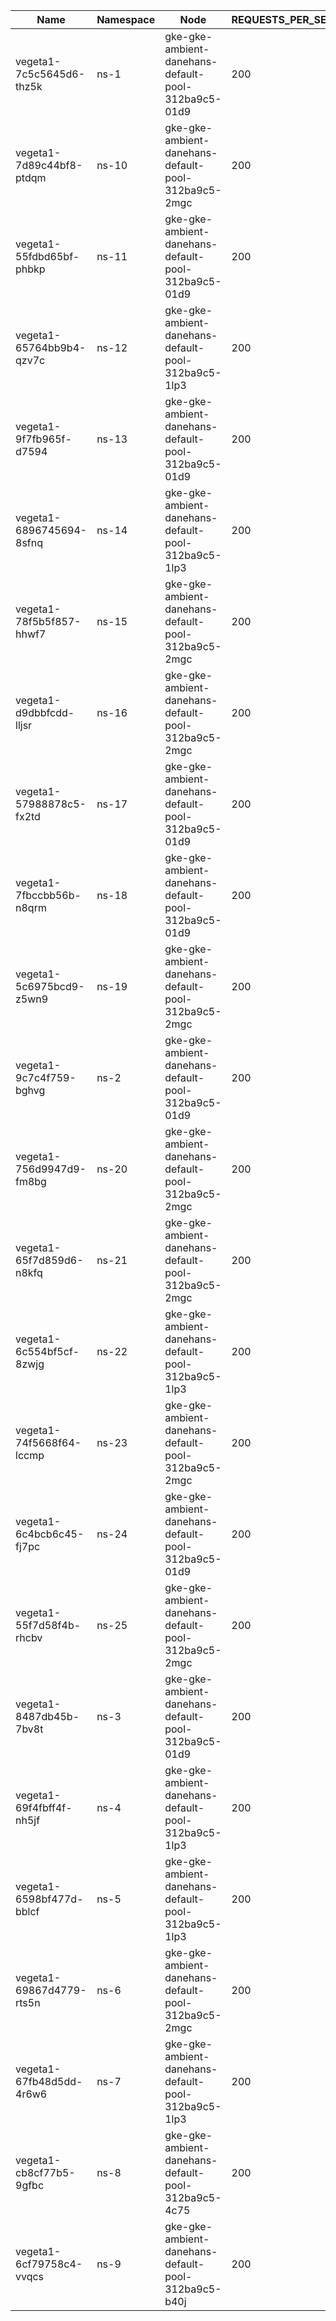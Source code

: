 | Name | Namespace | Node | REQUESTS_PER_SECOND | DURATION | CONNECTIONS | MAX_CONNECTIONS |
|------|-----------|------|---------------------|----------|-------------|-----------------|
| vegeta1-7c5c5645d6-thz5k | ns-1 | gke-gke-ambient-danehans-default-pool-312ba9c5-01d9 | 200 | 10m | 100 | 100 |
| vegeta1-7d89c44bf8-ptdqm | ns-10 | gke-gke-ambient-danehans-default-pool-312ba9c5-2mgc | 200 | 10m | 100 | 100 |
| vegeta1-55fdbd65bf-phbkp | ns-11 | gke-gke-ambient-danehans-default-pool-312ba9c5-01d9 | 200 | 10m | 100 | 100 |
| vegeta1-65764bb9b4-qzv7c | ns-12 | gke-gke-ambient-danehans-default-pool-312ba9c5-1lp3 | 200 | 10m | 100 | 100 |
| vegeta1-9f7fb965f-d7594 | ns-13 | gke-gke-ambient-danehans-default-pool-312ba9c5-01d9 | 200 | 10m | 100 | 100 |
| vegeta1-6896745694-8sfnq | ns-14 | gke-gke-ambient-danehans-default-pool-312ba9c5-1lp3 | 200 | 10m | 100 | 100 |
| vegeta1-78f5b5f857-hhwf7 | ns-15 | gke-gke-ambient-danehans-default-pool-312ba9c5-2mgc | 200 | 10m | 100 | 100 |
| vegeta1-d9dbbfcdd-lljsr | ns-16 | gke-gke-ambient-danehans-default-pool-312ba9c5-2mgc | 200 | 10m | 100 | 100 |
| vegeta1-57988878c5-fx2td | ns-17 | gke-gke-ambient-danehans-default-pool-312ba9c5-01d9 | 200 | 10m | 100 | 100 |
| vegeta1-7fbccbb56b-n8qrm | ns-18 | gke-gke-ambient-danehans-default-pool-312ba9c5-01d9 | 200 | 10m | 100 | 100 |
| vegeta1-5c6975bcd9-z5wn9 | ns-19 | gke-gke-ambient-danehans-default-pool-312ba9c5-2mgc | 200 | 10m | 100 | 100 |
| vegeta1-9c7c4f759-bghvg | ns-2 | gke-gke-ambient-danehans-default-pool-312ba9c5-01d9 | 200 | 10m | 100 | 100 |
| vegeta1-756d9947d9-fm8bg | ns-20 | gke-gke-ambient-danehans-default-pool-312ba9c5-2mgc | 200 | 10m | 100 | 100 |
| vegeta1-65f7d859d6-n8kfq | ns-21 | gke-gke-ambient-danehans-default-pool-312ba9c5-2mgc | 200 | 10m | 100 | 100 |
| vegeta1-6c554bf5cf-8zwjg | ns-22 | gke-gke-ambient-danehans-default-pool-312ba9c5-1lp3 | 200 | 10m | 100 | 100 |
| vegeta1-74f5668f64-lccmp | ns-23 | gke-gke-ambient-danehans-default-pool-312ba9c5-2mgc | 200 | 10m | 100 | 100 |
| vegeta1-6c4bcb6c45-fj7pc | ns-24 | gke-gke-ambient-danehans-default-pool-312ba9c5-01d9 | 200 | 10m | 100 | 100 |
| vegeta1-55f7d58f4b-rhcbv | ns-25 | gke-gke-ambient-danehans-default-pool-312ba9c5-2mgc | 200 | 10m | 100 | 100 |
| vegeta1-8487db45b-7bv8t | ns-3 | gke-gke-ambient-danehans-default-pool-312ba9c5-01d9 | 200 | 10m | 100 | 100 |
| vegeta1-69f4fbff4f-nh5jf | ns-4 | gke-gke-ambient-danehans-default-pool-312ba9c5-1lp3 | 200 | 10m | 100 | 100 |
| vegeta1-6598bf477d-bblcf | ns-5 | gke-gke-ambient-danehans-default-pool-312ba9c5-1lp3 | 200 | 10m | 100 | 100 |
| vegeta1-69867d4779-rts5n | ns-6 | gke-gke-ambient-danehans-default-pool-312ba9c5-2mgc | 200 | 10m | 100 | 100 |
| vegeta1-67fb48d5dd-4r6w6 | ns-7 | gke-gke-ambient-danehans-default-pool-312ba9c5-1lp3 | 200 | 10m | 100 | 100 |
| vegeta1-cb8cf77b5-9gfbc | ns-8 | gke-gke-ambient-danehans-default-pool-312ba9c5-4c75 | 200 | 10m | 100 | 100 |
| vegeta1-6cf79758c4-vvqcs | ns-9 | gke-gke-ambient-danehans-default-pool-312ba9c5-b40j | 200 | 10m | 100 | 100 |
